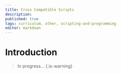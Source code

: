 ```yaml
---
title: Cross Compatible Scripts
description: 
published: true
tags: curriculum, other, scripting-and-programming
editor: markdown
---
```


# Introduction

>In progress...
{.is-warning}